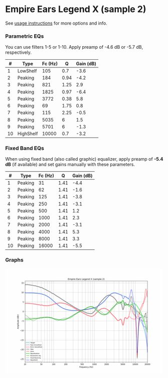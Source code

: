 # Empire Ears Legend X (sample 2)
See [usage instructions](https://github.com/jaakkopasanen/AutoEq#usage) for more options and info.

### Parametric EQs
You can use filters 1-5 or 1-10. Apply preamp of -4.6 dB or -5.7 dB, respectively.

|   # | Type      |   Fc (Hz) |    Q |   Gain (dB) |
|-----|-----------|-----------|------|-------------|
|   1 | LowShelf  |       105 | 0.7  |        -3.6 |
|   2 | Peaking   |       184 | 0.94 |        -4.2 |
|   3 | Peaking   |       821 | 1.25 |         2.9 |
|   4 | Peaking   |      1825 | 0.97 |        -6.4 |
|   5 | Peaking   |      3772 | 0.38 |         5.8 |
|   6 | Peaking   |        69 | 1.75 |         0.8 |
|   7 | Peaking   |       115 | 2.25 |        -0.5 |
|   8 | Peaking   |      5035 | 6    |         1.5 |
|   9 | Peaking   |      5701 | 6    |        -1.3 |
|  10 | HighShelf |     10000 | 0.7  |        -3.2 |

### Fixed Band EQs
When using fixed band (also called graphic) equalizer, apply preamp of **-5.4 dB** (if available) and set gains manually with these parameters.

|   # | Type    |   Fc (Hz) |    Q |   Gain (dB) |
|-----|---------|-----------|------|-------------|
|   1 | Peaking |        31 | 1.41 |        -4.4 |
|   2 | Peaking |        62 | 1.41 |        -1.6 |
|   3 | Peaking |       125 | 1.41 |        -3.8 |
|   4 | Peaking |       250 | 1.41 |        -3.1 |
|   5 | Peaking |       500 | 1.41 |         1.2 |
|   6 | Peaking |      1000 | 1.41 |         2.3 |
|   7 | Peaking |      2000 | 1.41 |        -3.1 |
|   8 | Peaking |      4000 | 1.41 |         5.3 |
|   9 | Peaking |      8000 | 1.41 |         3.3 |
|  10 | Peaking |     16000 | 1.41 |        -5.5 |

### Graphs
![](./Empire%20Ears%20Legend%20X%20(sample%202).png)
